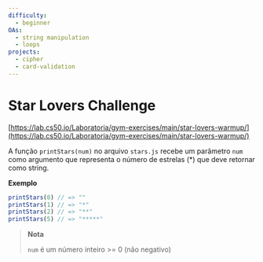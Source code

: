```yaml
---
difficulty:
  - beginner
OAs:
  - string manipulation
  - loops
projects:
  - cipher
  - card-validation
---
```


# Star Lovers Challenge

[https://lab.cs50.io/Laboratoria/gym-exercises/main/star-lovers-warmup/](https://lab.cs50.io/Laboratoria/gym-exercises/main/star-lovers-warmup/)

A função `printStars(num)` no arquivo `stars.js` recebe um parâmetro `num` como
argumento que representa o número de estrelas (*) que deve retornar como string.

**Exemplo**

```js
printStars(0) // => ""
printStars(1) // => "*"
printStars(2) // => "**"
printStars(5) // => "*****"
```

> **Nota**
>
> `num` é um número inteiro >= 0 (não negativo)
